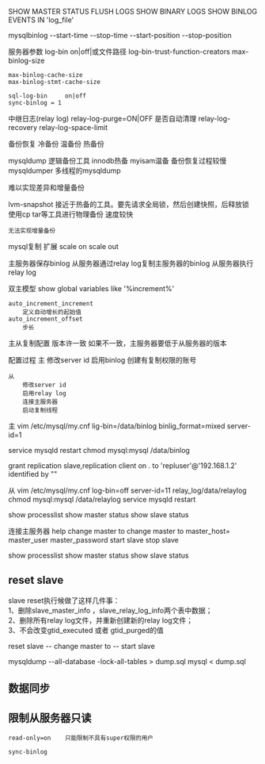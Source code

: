 SHOW MASTER STATUS
FLUSH LOGS
SHOW BINARY LOGS
SHOW BINLOG EVENTS IN 'log_file'

mysqlbinlog
    --start-time
    --stop-time
    --start-position
    --stop-position

服务器参数
    log-bin     on|off|或文件路径
    log-bin-trust-function-creators
    max-binlog-size

    max-binlog-cache-size
    max-binlog-stmt-cache-size

    sql-log-bin     on|off
    sync-binlog = 1


中继日志(relay log)
    relay-log-purge=ON|OFF  是否自动清理
    relay-log-recovery
    relay-log-space-limit


备份恢复
    冷备份
    温备份
    热备份


mysqldump   逻辑备份工具
    innodb热备 myisam温备
    备份恢复过程较慢
mysqldumper 多线程的mysqldump


难以实现差异和增量备份

lvm-snapshot
    接近于热备的工具。要先请求全局锁，然后创建快照，后释放锁
    使用cp tar等工具进行物理备份
    速度较快

    无法实现增量备份




mysql复制
    扩展
        scale on
        scale out

主服务器保存binlog
从服务器通过relay log复制主服务器的binlog
从服务器执行relay log


双主模型
    show global variables like '%increment%'

    auto_increment_increment
        定义自动增长的起始值
    auto_increment_offset
        步长


主从复制配置
    版本许一致
    如果不一致，主服务器要低于从服务器的版本

配置过程
    主
        修改server id
        启用binlog
        创建有复制权限的账号

    从
        修改server id
        启用relay log
        连接主服务器
        启动复制线程

主
vim /etc/mysql/my.cnf
lig-bin=/data/binlog
binlig_format=mixed
server-id=1

service mysqld restart
chmod mysql:mysql /data/binlog

grant replication slave,replication client on *.* to 'repluser'@'192.168.1.2' identified by ""

从
vim /etc/mysql/my.cnf
log-bin=off
server-id=11
relay_log/data/relaylog
chmod mysql:mysql /data/relaylog
service mysqld restart

show processlist
show master status
show slave status

连接主服务器
help change master to
change master to 
    master_host=
    master_user
    master_password
start slave 
stop slave


show processlist
show master status
show slave status


## reset slave  
slave reset执行候做了这样几件事：   
1、删除slave_master_info ，slave_relay_log_info两个表中数据；   
2、删除所有relay log文件，并重新创建新的relay log文件；   
3、不会改变gtid_executed 或者 gtid_purged的值  

reset slave -- change master to -- start slave


mysqldump --all-database -lock-all-tables > dump.sql
mysql < dump.sql

## 数据同步




## 限制从服务器只读

    read-only=on    只能限制不具有super权限的用户

    sync-binlog

